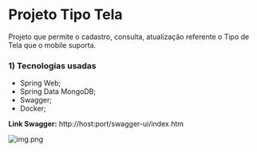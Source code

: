 # Projeto Tipo Tela

Projeto que permite o cadastro, consulta, atualização referente o Tipo de Tela que o mobile suporta.

### 1) Tecnologias usadas
- Spring Web;
- Spring Data MongoDB;
- Swagger;
- Docker;

<b>Link Swagger:</b> http://host:port/swagger-ui/index.htm

![img.png](img.png)